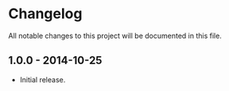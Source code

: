 # Changelog
All notable changes to this project will be documented in this file.

## 1.0.0 - 2014-10-25
- Initial release.